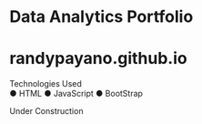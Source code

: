 # Data Analytics Portfolio
# randypayano.github.io

Technologies Used	
●	HTML
●	JavaScript
●	BootStrap


Under Construction 

